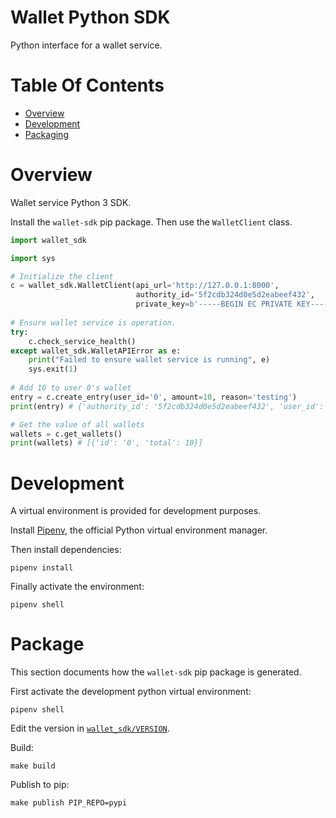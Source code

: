 # Wallet Python SDK
Python interface for a wallet service.

# Table Of Contents
- [Overview](#overview)
- [Development](#development)
- [Packaging](#packaging)

# Overview
Wallet service Python 3 SDK.

Install the `wallet-sdk` pip package. Then use the `WalletClient` class.

```py
import wallet_sdk

import sys

# Initialize the client
c = wallet_sdk.WalletClient(api_url='http://127.0.0.1:8000',
                            authority_id='5f2cdb324d0e5d2eabeef432',
                            private_key=b'-----BEGIN EC PRIVATE KEY-----\nMHcCAQEEIIfoKksdIYKZU0Np56zCDeH4jcDZOqmsgAu9cM/1RYTPoAoGCCqGSM49\nAwEHoUQDQgAEfpNaJROKO0436jAjBnXGi38/T/ZdYBcs7VL+oQ0sHwM/57bYbPej\nfDqda0rOufFi0ZiOK6vFNC9wSYoTJuckhg==\n-----END EC PRIVATE KEY-----')
				 
# Ensure wallet service is operation.
try:
    c.check_service_health()
except wallet_sdk.WalletAPIError as e:
    print("Failed to ensure wallet service is running", e)
	sys.exit(1)
			 
# Add 10 to user 0's wallet
entry = c.create_entry(user_id='0', amount=10, reason='testing')
print(entry) # {'authority_id': '5f2cdb324d0e5d2eabeef432', 'user_id': '0', 'created_on': 1596869670.124, 'amount': 10, 'reason': 'testing'}

# Get the value of all wallets
wallets = c.get_wallets()
print(wallets) # [{'id': '0', 'total': 10}]
```

# Development
A virtual environment is provided for development purposes.

Install [Pipenv](https://pipenv.pypa.io/en/latest/), the official Python virtual
environment manager.

Then install dependencies:

```
pipenv install
```

Finally activate the environment:

```
pipenv shell
```

# Package
This section documents how the `wallet-sdk` pip package is generated.

First activate the development python virtual environment:

```
pipenv shell
```

Edit the version in [`wallet_sdk/VERSION`](./wallet_sdk/VERSION).

Build:

```
make build
```

Publish to pip:

```
make publish PIP_REPO=pypi
```
